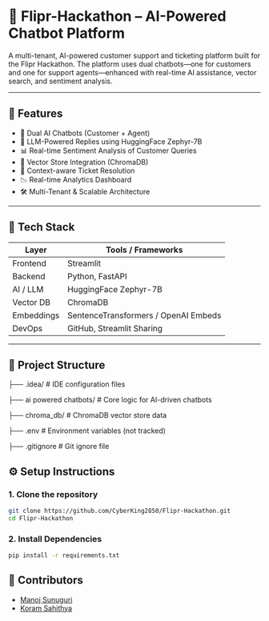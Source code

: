 # 🤖 Flipr-Hackathon – AI-Powered Chatbot Platform

A multi-tenant, AI-powered customer support and ticketing platform built for the Flipr Hackathon. The platform uses dual chatbots—one for customers and one for support agents—enhanced with real-time AI assistance, vector search, and sentiment analysis.

---

## 🚀 Features

- 🔁 Dual AI Chatbots (Customer + Agent)
- 🧠 LLM-Powered Replies using HuggingFace Zephyr-7B
- 📊 Real-time Sentiment Analysis of Customer Queries
- 📁 Vector Store Integration (ChromaDB)
- 🧾 Context-aware Ticket Resolution
- 📉 Real-time Analytics Dashboard
- 🛠️ Multi-Tenant & Scalable Architecture

---

## 🧰 Tech Stack

| Layer         | Tools / Frameworks                    |
|---------------|----------------------------------------|
| Frontend      | Streamlit                             |
| Backend       | Python, FastAPI                       |
| AI / LLM      | HuggingFace Zephyr-7B                 |
| Vector DB     | ChromaDB                              |
| Embeddings    | SentenceTransformers / OpenAI Embeds  |
| DevOps        | GitHub, Streamlit Sharing             |

---

## 📁 Project Structure
├── .idea/ # IDE configuration files

├── ai powered chatbots/ # Core logic for AI-driven chatbots

├── chroma_db/ # ChromaDB vector store data

├── .env # Environment variables (not tracked)

├── .gitignore # Git ignore file

## ⚙️ Setup Instructions

### 1. Clone the repository
```bash
git clone https://github.com/CyberKing2850/Flipr-Hackathon.git
cd Flipr-Hackathon

```

### 2. Install Dependencies
```bash
pip install -r requirements.txt

```

## 👥 Contributors

- [Manoj Sunuguri](https://github.com/CyberKing2850)
- [Koram Sahithya](https://github.com/sahithyakoram)




